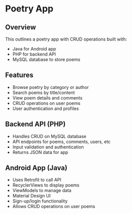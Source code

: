 <h1>Poetry App</h1>

<h2>Overview</h2>

<p>This outlines a poetry app with CRUD operations built with:</p>

<ul>
  <li>Java for Android app</li>
  <li>PHP for backend API</li>
  <li>MySQL database to store poems</li>
</ul>

<h2>Features</h2>

<ul>
  <li>Browse poetry by category or author</li>
  <li>Search poems by title/content</li>
  <li>View poem details and comments</li>
  <li>CRUD operations on user poems</li>
  <li>User authentication and profiles</li>
</ul>

<h2>Backend API (PHP)</h2>

<ul>
  <li>Handles CRUD on MySQL database</li>
  <li>API endpoints for poems, comments, users, etc</li>
  <li>Input validation and authentication</li>
  <li>Returns JSON data for app</li>
</ul>

<h2>Android App (Java)</h2>

<ul>
  <li>Uses Retrofit to call API</li>
  <li>RecyclerViews to display poems</li>
  <li>ViewModels to manage data</li>
  <li>Material Design UI</li>
  <li>Sign-up/login functionality</li>
  <li>Allows CRUD operations on user poems</li>
</ul>
